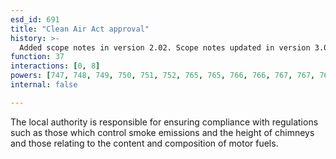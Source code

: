 ```yaml
---
esd_id: 691
title: "Clean Air Act approval"
history: >-
  Added scope notes in version 2.02. Scope notes updated in version 3.00 to include relevant legislation. Name changed to 'Clean Air Act approval' in version 4.00.
function: 37
interactions: [0, 8]
powers: [747, 748, 749, 750, 751, 752, 765, 765, 766, 766, 767, 767, 769, 769, 770, 770, 771, 771, 2718, 2718, 2718]
internal: false

---
```


The local authority is responsible for ensuring compliance with regulations such as those which control smoke emissions and the height of chimneys and those relating to the content and composition of motor fuels.

